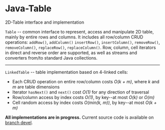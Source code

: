 # Java-Table
2D-Table interface and implementation

`Table` -- common interface to represent, access and manipulate 2D table, mainly by entire rows and columns. It includes all row/column CRUD operations: `addRow()`, `addColumn()` `insertRow()`, `insertColumn()`, `removeRow()`, `removeColumn()`, `replaceRow()`, `replaceColumn()`. Row, column, cell iterators in direct and reverse order are supported, as well as streams and converters from/to standard Java collections.

------------------

`LinkedTable` -- table implementation based on 4-linked cells: 

- Each CRUD operation on entire row/column costs *O(k + m)*, where *k* and *m* are table dimensions
- Iterator `hasNext()` and `next()` cost *O(1)* for any direction of traversal
- Row/column access by index costs *O(1)*, by key--at most *O(k)* or *O(m)*
- Cell random access by index costs *O(min(k, m))*, by key--at most *O(k + m)*


**All implementations are in progress.** Current source code is available on [branch devel]( https://github.com/Salauyou/Java-Table/tree/devel).
